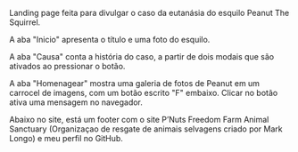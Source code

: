 Landing page feita para divulgar o caso da eutanásia do esquilo Peanut The Squirrel.

A aba "Inicio" apresenta o título e uma foto do esquilo.

A aba "Causa" conta a história do caso, a partir de dois modais que são ativados ao pressionar o botão.

A aba "Homenagear" mostra uma galeria de fotos de Peanut em um carrocel de imagens, com um botão escrito 
"F" embaixo. Clicar no botão ativa uma mensagem no navegador.

Abaixo no site, está um footer com o site P’Nuts Freedom Farm Animal Sanctuary (Organizaçao de resgate
de animais selvagens criado por Mark Longo) e meu perfil no GitHub.